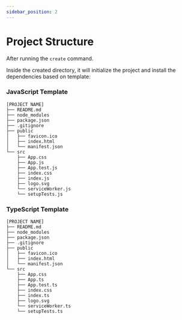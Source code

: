 ```yaml
---
sidebar_position: 2
---
```


# Project Structure

After running the `create` command.

Inside the created directory, it will initialize the project and install the dependencies based on template:

### JavaScript Template

```
[PROJECT NAME]
├── README.md
├── node_modules
├── package.json
├── .gitignore
├── public
│   ├── favicon.ico
│   ├── index.html
│   └── manifest.json
└── src
    ├── App.css
    ├── App.js
    ├── App.test.js
    ├── index.css
    ├── index.js
    ├── logo.svg
    └── serviceWorker.js
    └── setupTests.js
```

### TypeScript Template

```
[PROJECT NAME]
├── README.md
├── node_modules
├── package.json
├── .gitignore
├── public
│   ├── favicon.ico
│   ├── index.html
│   └── manifest.json
└── src
    ├── App.css
    ├── App.ts
    ├── App.test.ts
    ├── index.css
    ├── index.ts
    ├── logo.svg
    └── serviceWorker.ts
    └── setupTests.ts
```
